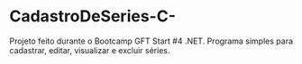 # CadastroDeSeries-C-
Projeto feito durante o Bootcamp GFT Start #4 .NET. Programa simples para cadastrar, editar, visualizar e excluir séries.
